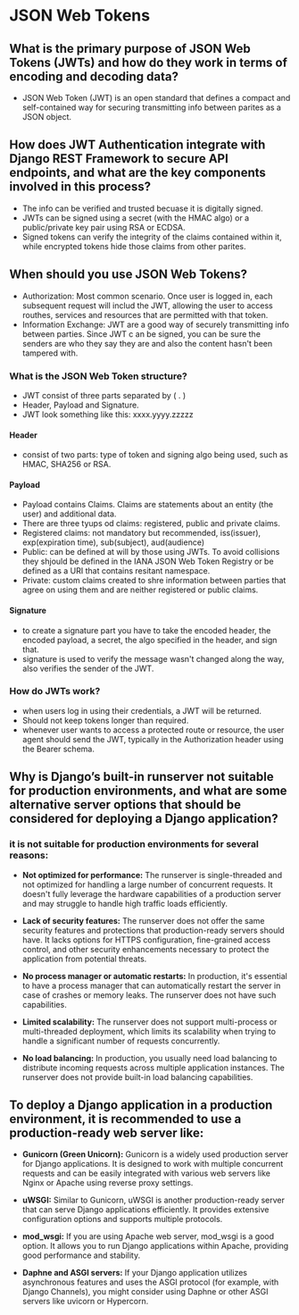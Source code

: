 # JSON Web Tokens
## What is the primary purpose of JSON Web Tokens (JWTs) and how do they work in terms of encoding and decoding data?

- JSON Web Token (JWT) is an open standard that defines a compact and self-contained way for securing transmitting info between parites as a JSON object. 
## How does JWT Authentication integrate with Django REST Framework to secure API endpoints, and what are the key components involved in this process?
- The info can be verified and trusted becuase it is digitally signed.
- JWTs can be signed using a secret (with the HMAC algo) or a public/private key pair using RSA or ECDSA.
- Signed tokens can verify the integrity of the claims contained within it, while encrypted tokens hide those claims from other parites.

## When should you use JSON Web Tokens?

- Authorization: Most common scenario. Once user is logged in, each subsequent request will includ the JWT, allowing the user to access routhes, services and resources that are permitted with that token.
- Information Exchange: JWT are a good way of securely transmitting info between parties. Since JWT c an be signed, you can be sure the senders are who they say they are and also the content hasn't been tampered with.

### What is the JSON Web Token structure?

- JWT consist of three parts separated by ( . )
- Header, Payload and Signature.
- JWT look something like this: xxxx.yyyy.zzzzz

#### Header

- consist of two parts: type of token and signing algo being used, such as HMAC, SHA256 or RSA.

#### Payload

- Payload contains Claims. Claims are statements about an entity (the user) and additional data.
- There are three tyups od claims: registered, public and private claims.
- Registered claims: not mandatory but recommended, iss(issuer), exp(expiration time), sub(subject), aud(audience)
- Public: can be defined at will by those using JWTs. To avoid collisions they shjould be defined in the IANA JSON Web Token Registry or be defined as a URI that contains resitant namespace.
- Private: custom claims created to shre information between parties that agree on using them and are neither registered or public claims.

#### Signature

- to create a signature part you have to take the encoded header, the encoded payload, a secret, the algo specified in the header, and sign that.
- signature is used to verify the message wasn't changed along the way, also verifies the sender of the JWT.

### How do JWTs work?

- when users log in using their credentials, a JWT will be returned.
- Should not keep tokens longer than required.
- whenever user wants to access a protected route or resource, the user agent should send the JWT, typically in the Authorization header using the Bearer schema.

## Why is Django’s built-in runserver not suitable for production environments, and what are some alternative server options that should be considered for deploying a Django application?

### it is not suitable for production environments for several reasons:

- __Not optimized for performance:__ The runserver is single-threaded and not optimized for handling a large number of concurrent requests. It doesn't fully leverage the hardware capabilities of a production server and may struggle to handle high traffic loads efficiently.

- __Lack of security features:__ The runserver does not offer the same security features and protections that production-ready servers should have. It lacks options for HTTPS configuration, fine-grained access control, and other security enhancements necessary to protect the application from potential threats.

- __No process manager or automatic restarts:__ In production, it's essential to have a process manager that can automatically restart the server in case of crashes or memory leaks. The runserver does not have such capabilities.

- __Limited scalability:__ The runserver does not support multi-process or multi-threaded deployment, which limits its scalability when trying to handle a significant number of requests concurrently.

- __No load balancing:__ In production, you usually need load balancing to distribute incoming requests across multiple application instances. The runserver does not provide built-in load balancing capabilities.

## To deploy a Django application in a production environment, it is recommended to use a production-ready web server like:

- __Gunicorn (Green Unicorn):__ Gunicorn is a widely used production server for Django applications. It is designed to work with multiple concurrent requests and can be easily integrated with various web servers like Nginx or Apache using reverse proxy settings.

- __uWSGI:__ Similar to Gunicorn, uWSGI is another production-ready server that can serve Django applications efficiently. It provides extensive configuration options and supports multiple protocols.

- __mod_wsgi:__ If you are using Apache web server, mod_wsgi is a good option. It allows you to run Django applications within Apache, providing good performance and stability.

- __Daphne and ASGI servers:__ If your Django application utilizes asynchronous features and uses the ASGI protocol (for example, with Django Channels), you might consider using Daphne or other ASGI servers like uvicorn or Hypercorn.